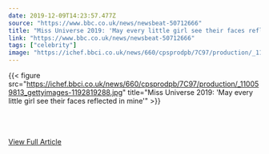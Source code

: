 ```yaml
---
date: 2019-12-09T14:23:57.477Z 
source: "https://www.bbc.co.uk/news/newsbeat-50712666" 
title: "Miss Universe 2019: 'May every little girl see their faces reflected in mine'" 
link: "https://www.bbc.co.uk/news/newsbeat-50712666" 
tags: ["celebrity"] 
image: "https://ichef.bbci.co.uk/news/660/cpsprodpb/7C97/production/_110059813_gettyimages-1192819288.jpg" 
---
```

{{< figure src="https://ichef.bbci.co.uk/news/660/cpsprodpb/7C97/production/_110059813_gettyimages-1192819288.jpg" title="Miss Universe 2019: 'May every little girl see their faces reflected in mine'" >}}

<br/><br/><br/>
<a href='https://www.bbc.co.uk/news/newsbeat-50712666' class='btn' target='_blank'>View Full Article</a>